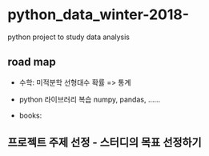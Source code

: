 # python_data_winter-2018-
python project to study data analysis

## road map

* 수학:
미적분학
선형대수
확률 => 통계 

* python 라이브러리 복습
numpy, pandas, ......

* books:


## 프로젝트 주제 선정 - 스터디의 목표 선정하기
